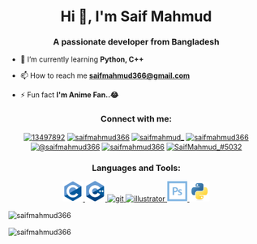 <h1 align="center">Hi 👋, I'm Saif Mahmud</h1>
<h3 align="center">A passionate developer from Bangladesh</h3>

- 🌱 I’m currently learning **Python, C++**

- 📫 How to reach me **saifmahmud366@gmail.com**

- ⚡ Fun fact **I'm Anime Fan..😂**

<h3 align="center">Connect with me:</h3>
<p align="center">
<a href="https://stackoverflow.com/users/13497892" target="blank"><img align="center" src="https://raw.githubusercontent.com/rahuldkjain/github-profile-readme-generator/master/src/images/icons/Social/stack-overflow.svg" alt="13497892" height="30" width="40" /></a>
<a href="https://fb.com/saifmahmud366" target="blank"><img align="center" src="https://raw.githubusercontent.com/rahuldkjain/github-profile-readme-generator/master/src/images/icons/Social/facebook.svg" alt="saifmahmud366" height="30" width="40" /></a>
<a href="https://instagram.com/saifmahmud_" target="blank"><img align="center" src="https://raw.githubusercontent.com/rahuldkjain/github-profile-readme-generator/master/src/images/icons/Social/instagram.svg" alt="saifmahmud_" height="30" width="40" /></a>
<a href="https://www.hackerrank.com/saifmahmud366" target="blank"><img align="center" src="https://raw.githubusercontent.com/rahuldkjain/github-profile-readme-generator/master/src/images/icons/Social/hackerrank.svg" alt="saifmahmud366" height="30" width="40" /></a>
<a href="https://www.hackerearth.com/@saifmahmud366" target="blank"><img align="center" src="https://raw.githubusercontent.com/rahuldkjain/github-profile-readme-generator/master/src/images/icons/Social/hackerearth.svg" alt="@saifmahmud366" height="30" width="40" /></a>
<a href="https://auth.geeksforgeeks.org/user/saifmahmud366" target="blank"><img align="center" src="https://raw.githubusercontent.com/rahuldkjain/github-profile-readme-generator/master/src/images/icons/Social/geeks-for-geeks.svg" alt="saifmahmud366" height="30" width="40" /></a>
<a href="https://discord.gg/SaifMahmud_#5032" target="blank"><img align="center" src="https://raw.githubusercontent.com/rahuldkjain/github-profile-readme-generator/master/src/images/icons/Social/discord.svg" alt="SaifMahmud_#5032" height="30" width="40" /></a>
</p>

<h3 align="center">Languages and Tools:</h3>
<p align="center"> <a href="https://www.cprogramming.com/" target="_blank" rel="noreferrer"> <img src="https://raw.githubusercontent.com/devicons/devicon/master/icons/c/c-original.svg" alt="c" width="40" height="40"/> </a> <a href="https://www.w3schools.com/cpp/" target="_blank" rel="noreferrer"> <img src="https://raw.githubusercontent.com/devicons/devicon/master/icons/cplusplus/cplusplus-original.svg" alt="cplusplus" width="40" height="40"/> </a> <a href="https://git-scm.com/" target="_blank" rel="noreferrer"> <img src="https://www.vectorlogo.zone/logos/git-scm/git-scm-icon.svg" alt="git" width="40" height="40"/> </a> <a href="https://www.adobe.com/in/products/illustrator.html" target="_blank" rel="noreferrer"> <img src="https://www.vectorlogo.zone/logos/adobe_illustrator/adobe_illustrator-icon.svg" alt="illustrator" width="40" height="40"/> </a> <a href="https://www.photoshop.com/en" target="_blank" rel="noreferrer"> <img src="https://raw.githubusercontent.com/devicons/devicon/master/icons/photoshop/photoshop-line.svg" alt="photoshop" width="40" height="40"/> </a> <a href="https://www.python.org" target="_blank" rel="noreferrer"> <img src="https://raw.githubusercontent.com/devicons/devicon/master/icons/python/python-original.svg" alt="python" width="40" height="40"/> </a> </p>

<p><img align="center" src="https://github-readme-stats.vercel.app/api/top-langs?username=saifmahmud366&show_icons=true&locale=en&layout=compact" alt="saifmahmud366" /></p>

<p><img align="center" src="https://github-readme-stats.vercel.app/api?username=saifmahmud366&show_icons=true&locale=en" alt="saifmahmud366" /></p>

